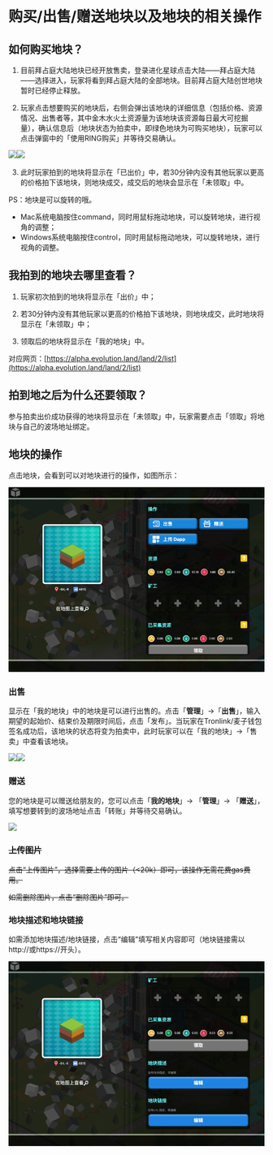 # 购买/出售/赠送地块以及地块的相关操作

## **如何购买地块？**

1. 目前拜占庭大陆地块已经开放售卖，登录进化星球点击大陆——拜占庭大陆——选择进入，玩家将看到拜占庭大陆的全部地块。目前拜占庭大陆创世地块暂时已经停止释放。

2. 玩家点击想要购买的地块后，右侧会弹出该地块的详细信息（包括价格、资源情况、出售者等，其中金木水火土资源量为该地块该资源每日最大可挖掘量），确认信息后（地块状态为拍卖中，即绿色地块为可购买地块），玩家可以点击弹窗中的「使用RING购买」并等待交易确认。 

![](https://lh5.googleusercontent.com/HuhvpiVgAyis22LOQilMF2MMRVdKRZlkneE-l350FmIhiQSZxzACN_C-CmXtxisF1X0cMX2F5chK-OY4SQYr92MZqpytPAEQ9qcJ3c2enVvywu2DkoWH7a1aWyjn07VTA3EFD2Li)![](https://lh5.googleusercontent.com/mMzThxNw-qv0gxzixBMHUaG7ME08L_V-zTKayHwc18ZQqzkmVbhx__zCAucovMOFLhWfB2M3cbkK6LJTp-VUxUPeaeuj8-mg8tttyV3ymdVtauwStn4BhaWUifFV671lUnsq6TYj)

3. 此时玩家拍到的地块将显示在「已出价」中，若30分钟内没有其他玩家以更高的价格拍下该地块，则地块成交，成交后的地块会显示在「未领取」中。

PS：地块是可以旋转的哦。

* Mac系统电脑按住command，同时用鼠标拖动地块，可以旋转地块，进行视角的调整；
* Windows系统电脑按住control，同时用鼠标拖动地块，可以旋转地块，进行视角的调整。

## **我拍到的地块去哪里查看？**

1. 玩家初次拍到的地块将显示在「出价」中；

2. 若30分钟内没有其他玩家以更高的价格拍下该地块，则地块成交，此时地块将显示在「未领取」中；

3. 领取后的地块将显示在「我的地块」中。

对应网页：[https://alpha.evolution.land/land/2/list](https://alpha.evolution.land/land/2/list)

## **拍到地之后为什么还要领取？**

参与拍卖出价成功获得的地块将显示在「未领取」中，玩家需要点击「领取」将地块与自己的波场地址绑定。

## **地块的操作**

点击地块，会看到可以对地块进行的操作，如图所示：

![](../../.gitbook/assets/wechatimg288.png)

### **出售**

显示在「我的地块」中的地块是可以进行出售的。点击「**管理**」-&gt;「**出售**」，输入期望的起始价、结束价及期限时间后，点击「发布」。当玩家在Tronlink/麦子钱包签名成功后，该地块的状态将变为拍卖中，此时玩家可以在「我的地块」-&gt;「售卖」中查看该地块。

![](https://lh4.googleusercontent.com/uoZoelPGoKzxxSXyswjMRAnLoKW49dSMLyAI0S2SCwlK64hrzdjNUPF7z-3EjeWRFNH86oaAaXZQknbu5l-0zuUMSeGACAPleovW7wu6R7YkRmY_mb47W1phRRpHkRb_vTkBg1EB)![](https://lh3.googleusercontent.com/jtPN3SKKv2M70Jf3NCEVplI2ybxmxeeWLkwblWmrmR5JfHGLWiaoRQHdkzQiynVrcusKzNkqwAYqbRiuK9CKXnfpTRcGB2O-0M__SXS6HxdjZ2dAzuYhh7UwCSHwssvHfotXqK4L)

### 赠送

您的地块是可以赠送给朋友的，您可以点击「**我的地块**」-&gt; 「**管理**」-&gt; 「**赠送**」，填写想要转到的波场地址点击「转账」并等待交易确认。

![](https://lh3.googleusercontent.com/jIJudCBCReCeaHQV8fZB0CXEwBY9KUG1yLXX7gTkPc7Ai_Ra8FiUkAhv6UDut0Yi_EL0nLj4aqfi5fYnWK-OPgt07Y0x7FDQjZpI4rRfj7_aGaQWwxGLPImdbJHkOg6xi9-RhbbG)

### ~~**上传图片**~~

~~点击“上传图片”，选择需要上传的图片（&lt;20k）即可，该操作无需花费gas费用。~~

~~如需删除图片，点击“删除图片”即可。~~

### **地块描述和地块链接**

如需添加地块描述/地块链接，点击“编辑”填写相关内容即可（地块链接需以http://或https://开头）。

![](../../.gitbook/assets/wechatimg291.png)

